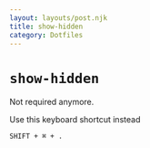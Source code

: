 ```yaml
---
layout: layouts/post.njk
title: show-hidden
category: Dotfiles
---
```


# `show-hidden`

Not required anymore.

Use this keyboard shortcut instead

```
SHIFT + ⌘ + .
```
